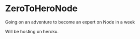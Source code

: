 # ZeroToHeroNode
Going on an adventure to become an expert on Node in a week

Will be hosting on heroku.
